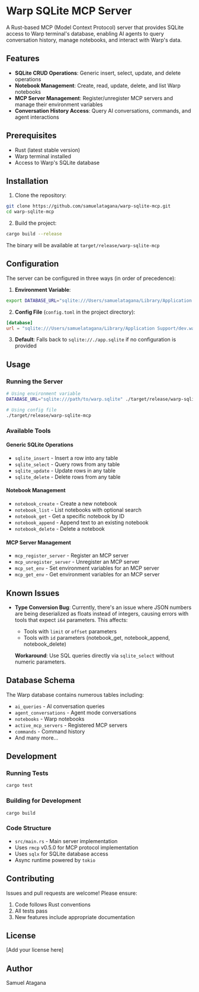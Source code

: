 # Warp SQLite MCP Server

A Rust-based MCP (Model Context Protocol) server that provides SQLite access to Warp terminal's database, enabling AI agents to query conversation history, manage notebooks, and interact with Warp's data.

## Features

- **SQLite CRUD Operations**: Generic insert, select, update, and delete operations
- **Notebook Management**: Create, read, update, delete, and list Warp notebooks
- **MCP Server Management**: Register/unregister MCP servers and manage their environment variables
- **Conversation History Access**: Query AI conversations, commands, and agent interactions

## Prerequisites

- Rust (latest stable version)
- Warp terminal installed
- Access to Warp's SQLite database

## Installation

1. Clone the repository:
```bash
git clone https://github.com/samuelatagana/warp-sqlite-mcp.git
cd warp-sqlite-mcp
```

2. Build the project:
```bash
cargo build --release
```

The binary will be available at `target/release/warp-sqlite-mcp`

## Configuration

The server can be configured in three ways (in order of precedence):

1. **Environment Variable**:
```bash
export DATABASE_URL="sqlite:///Users/samuelatagana/Library/Application Support/dev.warp.Warp-Stable/warp.sqlite"
```

2. **Config File** (`config.toml` in the project directory):
```toml
[database]
url = "sqlite:///Users/samuelatagana/Library/Application Support/dev.warp.Warp-Stable/warp.sqlite"
```

3. **Default**: Falls back to `sqlite://./app.sqlite` if no configuration is provided

## Usage

### Running the Server

```bash
# Using environment variable
DATABASE_URL="sqlite:///path/to/warp.sqlite" ./target/release/warp-sqlite-mcp

# Using config file
./target/release/warp-sqlite-mcp
```

### Available Tools

#### Generic SQLite Operations
- `sqlite_insert` - Insert a row into any table
- `sqlite_select` - Query rows from any table
- `sqlite_update` - Update rows in any table
- `sqlite_delete` - Delete rows from any table

#### Notebook Management
- `notebook_create` - Create a new notebook
- `notebook_list` - List notebooks with optional search
- `notebook_get` - Get a specific notebook by ID
- `notebook_append` - Append text to an existing notebook
- `notebook_delete` - Delete a notebook

#### MCP Server Management
- `mcp_register_server` - Register an MCP server
- `mcp_unregister_server` - Unregister an MCP server
- `mcp_set_env` - Set environment variables for an MCP server
- `mcp_get_env` - Get environment variables for an MCP server

## Known Issues

- **Type Conversion Bug**: Currently, there's an issue where JSON numbers are being deserialized as floats instead of integers, causing errors with tools that expect `i64` parameters. This affects:
  - Tools with `limit` or `offset` parameters
  - Tools with `id` parameters (notebook_get, notebook_append, notebook_delete)
  
  **Workaround**: Use SQL queries directly via `sqlite_select` without numeric parameters.

## Database Schema

The Warp database contains numerous tables including:
- `ai_queries` - AI conversation queries
- `agent_conversations` - Agent mode conversations  
- `notebooks` - Warp notebooks
- `active_mcp_servers` - Registered MCP servers
- `commands` - Command history
- And many more...

## Development

### Running Tests
```bash
cargo test
```

### Building for Development
```bash
cargo build
```

### Code Structure
- `src/main.rs` - Main server implementation
- Uses `rmcp` v0.5.0 for MCP protocol implementation
- Uses `sqlx` for SQLite database access
- Async runtime powered by `tokio`

## Contributing

Issues and pull requests are welcome! Please ensure:
1. Code follows Rust conventions
2. All tests pass
3. New features include appropriate documentation

## License

[Add your license here]

## Author

Samuel Atagana
